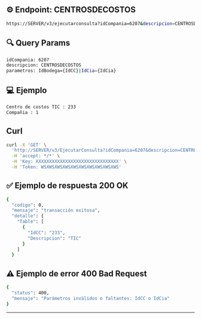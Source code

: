 ## ⚙️ Endpoint: **CENTROSDECOSTOS**

```bash
https://SERVER/v3/ejecutarconsulta?idCompania=6207&descripcion=CENTROSDECOSTOS&parametros=IdCC={IdBodega}|IdCia={IdCia}
```

## 🔍 Query Params
```bash
idCompania: 6207
descripcion: CENTROSDECOSTOS
parametros: IdBodega={IdCC}|IdCia={IdCia}
```

## 💻 Ejemplo
```bash
Centro de costos TIC : 233
Compañia : 1
```

## Curl
```bash
curl -X 'GET' \
  'http://SERVER/v3/EjecutarConsulta?idCompania=6207&descripcion=CENTROSDECOSTOS&parametros=IdCC%3D233%7CIdCia%3D1' \
  -H 'accept: */*' \
  -H 'Key: XXXXXXXXXXXXXXXXXXXXXXXXXXXXXXX' \
  -H 'Token: WSXWSXWSXWSXWSXWSXWSXWSXWSXWS'
```

## ✅ Ejemplo de respuesta 200 OK
```bash
{
  "codigo": 0,
  "mensaje": "transacción exitosa",
  "detalle": {
    "Table": [
      {
        "IdCC": "233",
        "Descripcion": "TIC"
      }
    ]
  }
```

## ⚠️ Ejemplo de error 400 Bad Request
```bash
{
  "status": 400,
  "mensaje": "Parámetros inválidos o faltantes: IdCC o IdCia"
}
```
---